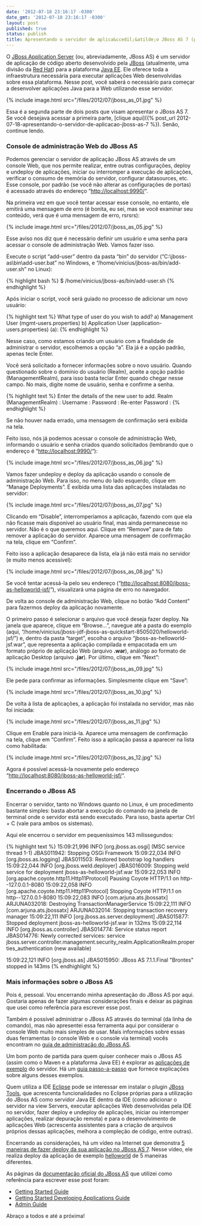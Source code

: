 ```yaml
---
date: '2012-07-18 23:16:17 -0300'
date_gmt: '2012-07-18 23:16:17 -0300'
layout: post
published: true
status: publish
title: Apresentando o servidor de aplica&ccedil;&atilde;o JBoss AS 7 (parte 2)
---
```


O [JBoss Application Server](http://www.jboss.org/jbossas/) (ou, abreviadamente, JBoss AS) é um servidor de aplicação de código aberto desenvolvido pela [JBoss](http://www.jboss.org/) (atualmente, uma divisão da [Red Hat](http://www.redhat.com/)) para a plataforma [Java EE](http://www.oracle.com/technetwork/java/javaee/). Ele oferece toda a infraestrutura necessária para executar aplicações Web desenvolvidas sobre essa plataforma. Nesse post, você saberá o necessário para começar a desenvolver aplicações Java para a Web utilizando esse servidor.

{% include image.html src="/files/2012/07/jboss_as_01.jpg" %}

Essa é a segunda parte de dois posts que visam apresentar o JBoss AS 7. Se você desejava acessar a primeira parte, [clique aqui]({% post_url 2012-07-18-apresentando-o-servidor-de-aplicacao-jboss-as-7 %}). Senão, continue lendo.

<!--more-->

### Console de administração Web do JBoss AS

Podemos gerenciar o servidor de aplicação JBoss AS através de um console Web, que nos permite realizar, entre outras configurações, deploy e undeploy de aplicações, iniciar ou interromper a execução de aplicações, verificar o consumo de memória do servidor, configurar datasources, etc. Esse console, por padrão (se você não alterar as configurações de portas) é acessado através do endereço “[http://localhost:9990/](http://localhost:9990/)“.

Na primeira vez em que você tentar acessar esse console, no entanto, ele emitirá uma mensagem de erro (é bonita, eu sei, mas se você examinar seu conteúdo, verá que é uma mensagem de erro, rsrsrs):

{% include image.html src="/files/2012/07/jboss_as_05.jpg" %}

Esse aviso nos diz que é necessário definir um usuário e uma senha para acessar o console de administração Web. Vamos fazer isso.

Execute o script “add-user” dentro da pasta “bin” do servidor (“C:\jboss-as\bin\add-user.bat” no Windows, e “/home/vinicius/jboss-as/bin/add-user.sh” no Linux):

{% highlight bash %}
$ /home/vinicius/jboss-as/bin/add-user.sh
{% endhighlight %}

Após iniciar o script, você será guiado no processo de adicionar um novo usuário:

{% highlight text %}
What type of user do you wish to add?
a) Management User (mgmt-users.properties)
b) Application User (application-users.properties)
(a):
{% endhighlight %}

Nesse caso, como estamos criando um usuário com a finalidade de administrar o servidor, escolhemos a opção “a”. Ela já é a opção padrão, apenas tecle Enter.

Você será solicitado a fornecer informações sobre o novo usuário. Quando questionado sobre o domínio do usuário (Realm), aceite a opção padrão (ManagementRealm), para isso basta teclar Enter quando chegar nesse campo. No mais, digite nome de usuário, senha e confirme a senha.

{% highlight text %}
Enter the details of the new user to add.
Realm (ManagementRealm) :
Username :
Password :
Re-enter Password :
{% endhighlight %}

Se não houver nada errado, uma mensagem de confirmação será exibida na tela.

Feito isso, nós já podemos acessar o console de administração Web, informando o usuário e senha criados quando solicitados (lembrando que o endereço é “[http://localhost:9990/](http://localhost:9990/)“):

{% include image.html src="/files/2012/07/jboss_as_06.jpg" %}

Vamos fazer undeploy e deploy da aplicação usando o console de administração Web. Para isso, no menu do lado esquerdo, clique em “Manage Deployments”. É exibida uma lista das aplicações instaladas no servidor:

{% include image.html src="/files/2012/07/jboss_as_07.jpg" %}

Clicando em “Disable”, interromperíamos a aplicação, fazendo com que ela não ficasse mais disponível ao usuário final, mas ainda permanecesse no servidor. Não é o que queremos aqui. Clique em “Remove” para de fato remover a aplicação do servidor. Aparece uma mensagem de confirmação na tela, clique em “Confirm”.

Feito isso a aplicação desaparece da lista, ela já não está mais no servidor (e muito menos acessível):

{% include image.html src="/files/2012/07/jboss_as_08.jpg" %}

Se você tentar acessá-la pelo seu endereço (“[http://localhost:8080/jboss-as-helloworld-jsf/](http://localhost:8080/jboss-as-helloworld-jsf/)“), visualizará uma página de erro no navegador.

De volta ao console de administração Web, clique no botão “Add Content” para fazermos deploy da aplicação novamente.

O primeiro passo é selecionar o arquivo que você deseja fazer deploy. Na janela que aparece, clique em “Browse…”, navegue até a pasta do exemplo (aqui, “/home/vinicius/jboss-jdf-jboss-as-quickstart-8505020/helloworld-jsf/”) e, dentro da pasta “target”, escolha o arquivo “jboss-as-helloworld-jsf.war”, que representa a aplicação compilada e empacotada em um formato próprio de aplicação Web (arquivo **.war**), análogo ao formato de aplicação Desktop (arquivo **.jar**). Por último, clique em “Next”:

{% include image.html src="/files/2012/07/jboss_as_09.jpg" %}

Ele pede para confirmar as informações. Simplesmente clique em “Save”:

{% include image.html src="/files/2012/07/jboss_as_10.jpg" %}

De volta à lista de aplicações, a aplicação foi instalada no servidor, mas não foi iniciada:

{% include image.html src="/files/2012/07/jboss_as_11.jpg" %}

Clique em Enable para iniciá-la. Aparece uma mensagem de confirmação na tela, clique em “Confirm”. Feito isso a aplicação passa a aparecer na lista como habilitada:

{% include image.html src="/files/2012/07/jboss_as_12.jpg" %}

Agora é possível acessá-la novamente pelo endereço “[http://localhost:8080/jboss-as-helloworld-jsf/](http://localhost:8080/jboss-as-helloworld-jsf/)“.

### Encerrando o JBoss AS

Encerrar o servidor, tanto no Windows quanto no Linux, é um procedimento bastante simples: basta abortar a execução do comando na janela de terminal onde o servidor está sendo executado. Para isso, basta apertar Ctrl + C (vale para ambos os sistemas).

Aqui ele encerrou o servidor em pequeníssimos 143 milissegundos:

{% highlight text %}
15:09:21,996 INFO  [org.jboss.as.osgi] (MSC service thread 1-1) JBAS011942: Stopping OSGi Framework
15:09:22,034 INFO  [org.jboss.as.logging] JBAS011503: Restored bootstrap log handlers
15:09:22,044 INFO  [org.jboss.weld.deployer] JBAS016009: Stopping weld service for deployment jboss-as-helloworld-jsf.war
15:09:22,053 INFO  [org.apache.coyote.http11.Http11Protocol] Pausing Coyote HTTP/1.1 on http--127.0.0.1-8080
15:09:22,058 INFO  [org.apache.coyote.http11.Http11Protocol] Stopping Coyote HTTP/1.1 on http--127.0.0.1-8080
15:09:22,083 INFO  [com.arjuna.ats.jbossatx] ARJUNA032018: Destroying TransactionManagerService
15:09:22,111 INFO  [com.arjuna.ats.jbossatx] ARJUNA032014: Stopping transaction recovery manager
15:09:22,111 INFO  [org.jboss.as.server.deployment] JBAS015877: Stopped deployment jboss-as-helloworld-jsf.war in 132ms
15:09:22,114 INFO  [org.jboss.as.controller] JBAS014774: Service status report
JBAS014776:    Newly corrected services:
service jboss.server.controller.management.security_realm.ApplicationRealm.properties_authentication (new available)

15:09:22,121 INFO  [org.jboss.as] JBAS015950: JBoss AS 7.1.1.Final "Brontes" stopped in 143ms
{% endhighlight %}

### Mais informações sobre o JBoss AS

Pois é, pessoal. Vou encerrando minha apresentação do JBoss AS por aqui. Gostaria apenas de fazer algumas considerações finais e deixar as páginas que usei como referência para escrever esse post.

Também é possível administrar o JBoss AS através do terminal (da linha de comando), mas não apresentei essa ferramenta aqui por considerar o console Web muito mais simples de usar. Mais informações sobre essas duas ferramentas (o console Web e o console via terminal) vocês encontram no [guia de administração do JBoss AS](https://docs.jboss.org/author/display/AS71/Admin+Guide).

Um bom ponto de partida para quem quiser conhecer mais o JBoss AS (assim como o Maven e a plataforma Java EE) é explorar as [aplicações de exemplo](http://www.jboss.org/jdf/quickstarts/jboss-as-quickstart/) do servidor. Há um [guia passo-a-passo](https://docs.jboss.org/author/display/AS71/Getting+Started+Developing+Applications+Guide) que fornece explicações sobre alguns desses exemplos.

Quem utiliza a IDE [Eclipse](http://www.eclipse.org/) pode se interessar em instalar o plugin [JBoss Tools](http://www.jboss.org/tools/), que acrescenta funcionalidades no Eclipse próprias para a utilização do JBoss AS como servidor Java EE dentro da IDE (como adicionar o servidor na view Servers, executar aplicações Web desenvolvidas pela IDE no servidor, fazer deploy e undeploy de aplicações, iniciar ou interromper aplicações, realizar depuração remota) e para o desenvolvimento de aplicações Web (acrescenta assistentes para a criação de arquivos próprios dessas aplicações, melhora a compleção de código, entre outras).

Encerrando as considerações, há um vídeo na Internet que demonstra [5 maneiras de fazer deploy da sua aplicação no JBoss AS 7](http://vimeo.com/25831010). Nesse vídeo, ele realiza deploy da aplicação de exemplo [helloworld](http://www.jboss.org/jdf/quickstarts/jboss-as-quickstart/helloworld/) de 5 maneiras diferentes.

As páginas da [documentação oficial do JBoss AS](https://docs.jboss.org/author/display/AS71/Documentation) que utilizei como referência para escrever esse post foram:

- [Getting Started Guide](https://docs.jboss.org/author/display/AS71/Getting+Started+Guide)
- [Getting Started Developing Applications Guide](https://docs.jboss.org/author/display/AS71/Getting+Started+Developing+Applications+Guide)
- [Admin Guide](https://docs.jboss.org/author/display/AS71/Admin+Guide)

Abraço a todos e até a próxima!